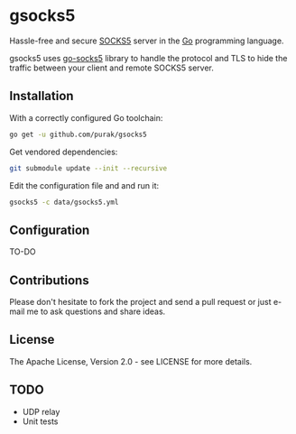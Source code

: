 gsocks5
=======
Hassle-free and secure [SOCKS5](https://en.wikipedia.org/wiki/SOCKS) server in the [Go](https://golang.org) programming language. 

gsocks5 uses [go-socks5](https://github.com/armon/go-socks5) library to handle the protocol and TLS to hide the traffic between your client 
and remote SOCKS5 server.

Installation
------------
With a correctly configured Go toolchain:
```sh
go get -u github.com/purak/gsocks5
```

Get vendored dependencies:
```sh
git submodule update --init --recursive
```

Edit the configuration file and and run it:
```sh
gsocks5 -c data/gsocks5.yml
```

Configuration
-------------

TO-DO

Contributions
-------------
Please don't hesitate to fork the project and send a pull request or just e-mail me to ask questions and share ideas.

License
-------
The Apache License, Version 2.0 - see LICENSE for more details.

TODO
----
* UDP relay
* Unit tests
